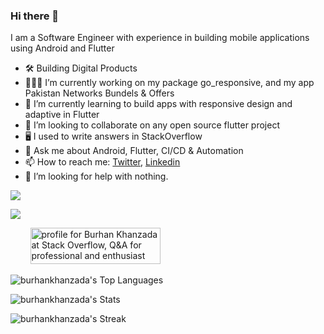 ### Hi there 👋

I am a Software Engineer with experience in building mobile applications using Android and Flutter

- 🛠 Building Digital Products
- 👨🏻‍💻 I’m currently working on my package go_responsive, and my app Pakistan Networks Bundels & Offers
- 🔭 I’m currently learning to build apps with responsive design and adaptive in Flutter 
- 👯 I’m looking to collaborate on any open source flutter project
- 🖥 I used to write answers in StackOverflow
- 💬 Ask me about Android, Flutter, CI/CD & Automation
- 📫 How to reach me: [Twitter](https://twitter.com/imbuntoo), [Linkedin](https://www.linkedin.com/in/burhankhanzada/)
- 🤔 I’m looking for help with nothing.

[![](https://visitcount.itsvg.in/api?id=burhankhanzada&label=Profile%20Views&pretty=false)](https://visitcount.itsvg.in)

![](https://komarev.com/ghpvc/?username=burhankhanzada)

&nbsp;&nbsp;&nbsp;&nbsp;&nbsp;&nbsp;&nbsp;&nbsp;<a href="https://stackoverflow.com/users/6947156/burhan-khanzada"><img src="https://stackoverflow.com/users/flair/6947156.png?theme=dark" width="208" height="58" alt="profile for Burhan Khanzada at Stack Overflow, Q&amp;A for professional and enthusiast programmers" title="profile for Burhan Khanzada at Stack Overflow, Q&amp;A for professional and enthusiast programmers"></a>

![burhankhanzada's Top Languages](https://github-readme-stats.vercel.app/api/top-langs/?username=burhankhanzada&theme=algolia&show_icons=true&hide_border=true&layout=compact)

![burhankhanzada's Stats](https://github-readme-stats.vercel.app/api?username=burhankhanzada&theme=algolia&show_icons=true&hide_border=true&count_private=true)

![burhankhanzada's Streak](https://github-readme-streak-stats.herokuapp.com/?user=burhankhanzada&theme=algolia&hide_border=true)

